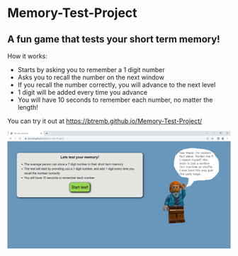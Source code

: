 # Memory-Test-Project

## A fun game that tests your short term memory!

How it works:
* Starts by asking you to remember a 1 digit number
* Asks you to recall the number on the next window
* If you recall the number correctly, you will advance to the next level
* 1 digit will be added every time you advance
* You will have 10 seconds to remember each number, no matter the length!

You can try it out at https://btremb.github.io/Memory-Test-Project/



![](images/MemoryTestSc.png)
